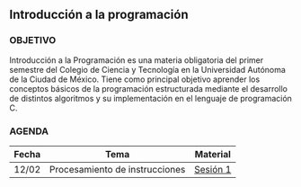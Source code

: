 ## Introducción a la programación

### OBJETIVO 

Introducción a la Programación es una materia obligatoria del primer semestre del Colegio de Ciencia y Tecnología en la Universidad Autónoma de la Ciudad de México. Tiene como principal objetivo aprender los conceptos básicos de la programación estructurada mediante el desarrollo de distintos algoritmos y su implementación en el lenguaje de programación C.						

### AGENDA

| Fecha | Tema                           | Material |
|-------|--------------------------------|----------|
| 12/02 | Procesamiento de instrucciones | [Sesión 1](Sesion-01/) |
